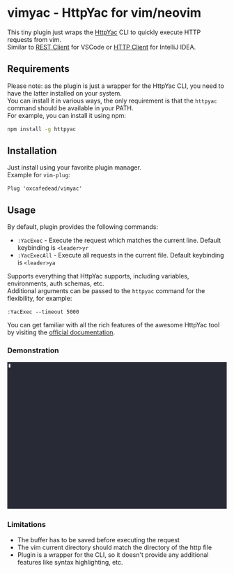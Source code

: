 # vimyac - HttpYac for vim/neovim

This tiny plugin just wraps the [HttpYac](https://httpyac.github.io) CLI to quickly execute HTTP requests from vim.\
Similar to [REST Client](https://marketplace.visualstudio.com/items?itemName=humao.rest-client) for VSCode or 
[HTTP Client](https://www.jetbrains.com/help/idea/http-client-in-product-code-editor.html) for IntelliJ IDEA.

## Requirements

Please note: as the plugin is just a wrapper for the HttpYac CLI, you need to have the latter installed on your system.\
You can install it in various ways, the only requirement is that the `httpyac` command should be available in your PATH.\
For example, you can install it using npm:

```sh
npm install -g httpyac
```

## Installation

Just install using your favorite plugin manager.\
Example for `vim-plug`:

```vim
Plug 'oxcafedead/vimyac'
```

## Usage

By default, plugin provides the following commands:

- `:YacExec` - Execute the request which matches the current line. Default keybinding is `<leader>yr`
- `:YacExecAll` - Execute all requests in the current file. Default keybinding is `<leader>ya`

Supports everything that HttpYac supports, including variables, environments, auth schemas, etc.\
Additional arguments can be passed to the `httpyac` command for the flexibility, for example:

```vim
:YacExec --timeout 5000
```

You can get familiar with all the rich features of the awesome HttpYac tool by visiting the [official documentation](https://httpyac.github.io).

### Demonstration

![Demo](./demo.gif)

### Limitations

- The buffer has to be saved before executing the request
- The vim current directory should match the directory of the http file
- Plugin is a wrapper for the CLI, so it doesn't provide any additional features like syntax highlighting, etc.
